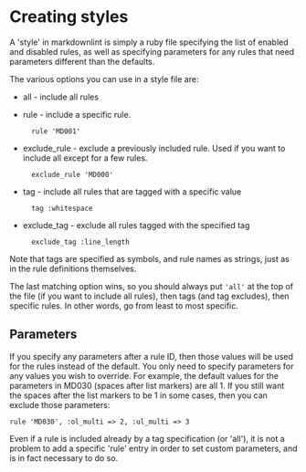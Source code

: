 # Creating styles

A 'style' in markdownlint is simply a ruby file specifying the list of enabled
and disabled rules, as well as specifying parameters for any rules that need
parameters different than the defaults.

The various options you can use in a style file are:

* all - include all rules
* rule - include a specific rule.

        rule 'MD001'

* exclude_rule - exclude a previously included rule. Used if you want to
  include all except for a few rules.

        exclude_rule 'MD000'

* tag - include all rules that are tagged with a specific value

        tag :whitespace

* exclude_tag - exclude all rules tagged with the specified tag

        exclude_tag :line_length

Note that tags are specified as symbols, and rule names as strings, just as
in the rule definitions themselves.

The last matching option wins, so you should always put `'all'` at the top of
the file (if you want to include all rules), then tags (and tag excludes),
then specific rules. In other words, go from least to most specific.

## Parameters

If you specify any parameters after a rule ID, then those values will be used
for the rules instead of the default. You only need to specify parameters for
any values you wish to override. For example, the default values for the
parameters in MD030 (spaces after list markers) are all 1. If you still want
the spaces after the list markers to be 1 in some cases, then you can exclude
those parameters:

    rule 'MD030', :ol_multi => 2, :ul_multi => 3

Even if a rule is included already by a tag specification (or 'all'), it is
not a problem to add a specific 'rule' entry in order to set custom
parameters, and is in fact necessary to do so.
